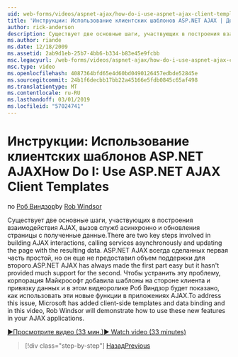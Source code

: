 ```yaml
---
uid: web-forms/videos/aspnet-ajax/how-do-i-use-aspnet-ajax-client-templates
title: 'Инструкции: Использование клиентских шаблонов ASP.NET AJAX | Документация Майкрософт'
author: rick-anderson
description: Существует две основные шаги, участвующих в построения взаимодействия AJAX, вызов служб асинхронно и обновления страницы с полученные данные. H AJAX для ASP.NET...
ms.author: riande
ms.date: 12/18/2009
ms.assetid: 2ab9d1eb-25b7-4bb6-b334-b83e45e9fcbb
msc.legacyurl: /web-forms/videos/aspnet-ajax/how-do-i-use-aspnet-ajax-client-templates
msc.type: video
ms.openlocfilehash: 4087364bfd65e4d60bd0490126457edbde52845e
ms.sourcegitcommit: 24b1f6decbb17bb22a45166e5fdb0845c65af498
ms.translationtype: MT
ms.contentlocale: ru-RU
ms.lasthandoff: 03/01/2019
ms.locfileid: "57024741"
---
```

<a name="how-do-i-use-aspnet-ajax-client-templates"></a><span data-ttu-id="0baec-104">Инструкции: Использование клиентских шаблонов ASP.NET AJAX</span><span class="sxs-lookup"><span data-stu-id="0baec-104">How Do I: Use ASP.NET AJAX Client Templates</span></span>
====================
<span data-ttu-id="0baec-105">по [Роб Виндзор](https://twitter.com/robwindsor)</span><span class="sxs-lookup"><span data-stu-id="0baec-105">by [Rob Windsor](https://twitter.com/robwindsor)</span></span>

<span data-ttu-id="0baec-106">Существует две основные шаги, участвующих в построения взаимодействия AJAX, вызов служб асинхронно и обновления страницы с полученные данные.</span><span class="sxs-lookup"><span data-stu-id="0baec-106">There are two key steps involved in building AJAX interactions, calling services asynchronously and updating the page with the resulting data.</span></span> <span data-ttu-id="0baec-107">ASP.NET AJAX всегда сделанных первая часть простой, но он еще не предоставил объем поддержки для второго.</span><span class="sxs-lookup"><span data-stu-id="0baec-107">ASP.NET AJAX has always made the first part easy but it hasn't provided much support for the second.</span></span> <span data-ttu-id="0baec-108">Чтобы устранить эту проблему, корпорация Майкрософт добавила шаблоны на стороне клиента и привязку данных и в этом видеоролике Роб Виндзор будет показано, как использовать эти новые функции в приложениях AJAX.</span><span class="sxs-lookup"><span data-stu-id="0baec-108">To address this issue, Microsoft has added client-side templates and data binding and in this video, Rob Windsor will demonstrate how to use these new features in your AJAX applications.</span></span>

[<span data-ttu-id="0baec-109">&#9654;Просмотрите видео (33 мин.)</span><span class="sxs-lookup"><span data-stu-id="0baec-109">&#9654; Watch video (33 minutes)</span></span>](https://channel9.msdn.com/Blogs/ASP-NET-Site-Videos/how-do-i-use-aspnet-ajax-client-templates)

> [!div class="step-by-step"]
> [<span data-ttu-id="0baec-110">Назад</span><span class="sxs-lookup"><span data-stu-id="0baec-110">Previous</span></span>](how-do-i-customize-error-handling-for-the-aspnet-ajax-updatepanel.md)
